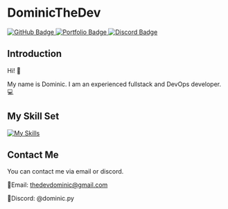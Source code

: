 
# DominicTheDev

<div id="badges">
  <a href="https://github.com/dominicthed3v">
    <img src="https://img.shields.io/badge/GitHub-black?style=for-the-badge&logo=github&logoColor=white" alt="GitHub Badge"/>
  </a>
  <a href="https://dominicthedev.com">
    <img src="https://img.shields.io/badge/Portfolio-red?style=for-the-badge&logo=website&logoColor=white" alt="Portfolio Badge"/>
  </a>
  <a href="https://discord.gg/moxiservices">
    <img src="https://img.shields.io/badge/Discord-blueviolet?style=for-the-badge&logo=Discord&logoColor=white" alt="Discord Badge"/>
  </a>
</div>
<img src="https://komarev.com/ghpvc/?username=dominicthed3v&style=flat-square&color=yellow" alt=""/>

## Introduction

Hi! 👋

My name is Dominic. I am an experienced fullstack and DevOps developer. 💻

## My Skill Set

[![My Skills](https://skillicons.dev/icons?i=apple,arduino,aws,bash,blender,bootstrap,cs,cloudflare,codepen,debian,discord,bots,docker,dotnet,express,figma,flask,git,github,gmail,heroku,html,js,css,ts,idea,java,laravel,linux,lua,md,mongodb,mysql,nextjs,nginx,nix,nodejs,npm,php,postgres,postman,py,raspberrypi,react,replit,robloxstudio,selenium,sqlite,stackoverflow,tailwind,twitter,ubuntu,unity,vercel,visualstudio,vscode,vue,webflow,windows,yarn)](https://skillicons.dev)

## Contact Me

You can contact me via email or discord.

📧Email: thedevdominic@gmail.com

💬Discord: @dominic.py

